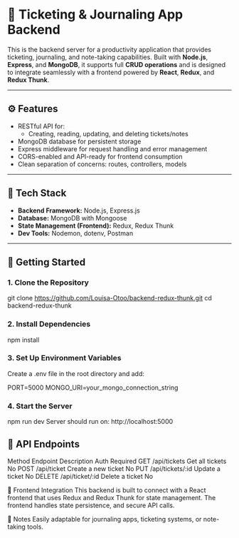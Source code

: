 # 🧾 Ticketing & Journaling App Backend

This is the backend server for a productivity application that provides ticketing, journaling, and note-taking capabilities. Built with **Node.js**, **Express**, and **MongoDB**, it supports full **CRUD operations** and is designed to integrate seamlessly with a frontend powered by **React**, **Redux**, and **Redux Thunk**.

---

## ⚙️ Features

- RESTful API for:
  - Creating, reading, updating, and deleting tickets/notes
- MongoDB database for persistent storage
- Express middleware for request handling and error management
- CORS-enabled and API-ready for frontend consumption
- Clean separation of concerns: routes, controllers, models

---

## 🧰 Tech Stack

- **Backend Framework:** Node.js, Express.js
- **Database:** MongoDB with Mongoose
- **State Management (Frontend):** Redux, Redux Thunk
- **Dev Tools:** Nodemon, dotenv, Postman

---

## 🚀 Getting Started

### 1. Clone the Repository
git clone https://github.com/Louisa-Otoo/backend-redux-thunk.git
cd backend-redux-thunk

### 2. Install Dependencies
npm install

### 3. Set Up Environment Variables
Create a .env file in the root directory and add:

PORT=5000
MONGO_URI=your_mongo_connection_string

### 4. Start the Server
npm run dev
Server should run on: http://localhost:5000

## 🔐 API Endpoints
Method	Endpoint	Description	Auth Required
GET	/api/tickets	Get all tickets	No
POST	/api/ticket	Create a new ticket	No
PUT	/api/tickets/:id	Update a ticket	No
DELETE	/api/ticket/:id	Delete a ticket	No

🔄 Frontend Integration
This backend is built to connect with a React frontend that uses Redux and Redux Thunk for state management. The frontend handles state persistence, and secure API calls.

📌 Notes
Easily adaptable for journaling apps, ticketing systems, or note-taking tools.
